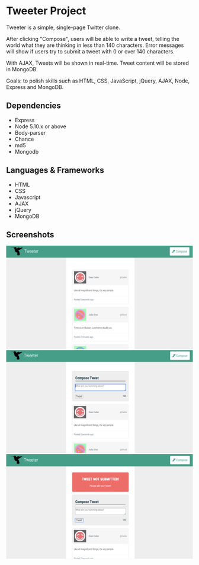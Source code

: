# Tweeter Project

Tweeter is a simple, single-page Twitter clone.

After clicking "Compose", users will be able to write a tweet, telling the world what they are thinking in less than 140 characters. Error messages will show if users try to submit a tweet with 0 or over 140 characters.

With AJAX, Tweets will be shown in real-time. Tweet content will be stored in MongoDB.

Goals: to polish skills such as HTML, CSS, JavaScript, jQuery, AJAX, Node, Express and MongoDB.


## Dependencies

- Express
- Node 5.10.x or above
- Body-parser
- Chance
- md5
- Mongodb


## Languages & Frameworks

- HTML
- CSS
- Javascript
- AJAX
- jQuery
- MongoDB

## Screenshots
!["Tweeter App"](https://github.com/kencancode/tweeter/blob/master/docs/Tweeter-app.png)
!["Adding content"](https://github.com/kencancode/tweeter/blob/master/docs/Tweeter-textarea.png)
!["Error Message"](https://github.com/kencancode/tweeter/blob/master/docs/Tweeter-error.png)
